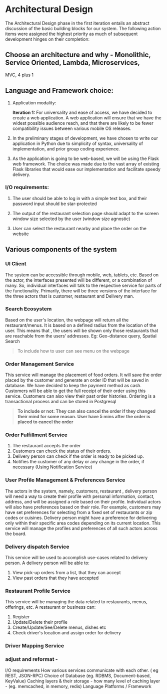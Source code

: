 # Architectural Design
The Architectural Design phase in the first iteration entails an abstract discussion of the basic building blocks for our system. 
The following action items were assigned the highest priority as much of subsequent development hinges on their completion:


## Choose an architecture and why - Monolithic, Service Oriented, Lambda, Microservices,
MVC, 4 plus 1

## Language and Framework choice:
1. Application modality:

    **Iteration 1:** For universality and ease of access, we have decided to create a web application. A web application will ensure that we have the widest possible audience reach, and that there are likely to be fewer compatibility issues between various mobile OS releases.

2. In the preliminary stages of development, we have chosen to write our application in Python due to simplicity of syntax, universality of implementation, and prior group coding experience.

3. As the application is going to be web-based, we will be using the Flask web framework. The choice was made due to the vast array of existing Flask libraries that would ease our implementation and facilitate speedy delivery.


### I/O requirements:
1. The user should be able to log in with a simple text box, and their password input should be star-protected

2. The output of the restaurant selection page should adapt to the screen window size selected by the user (window size agnostic)
    
3. User can select the restaurant nearby and place the order on the website
## Various components of the system

### UI Client 
The system can be accessible through mobile, web, tablets, etc. Based on the actor, the interfaces presented will be different, or a combination of many. So, individual interfaces will talk to the respective service for parts of the functionality. Primarily, there will be three versions of the interface for the three actors that is customer, restaurant and Delivery man.

### Search Ecosystem
Based on the user's location, the webpage will return all the restaurant/menus. It is based on a defined radius from the location of the user. This means that , the users will be shown only those restaurants that are reachable from the users’ addresses. Eg: Geo-distance query, Spatial Search
> To include how to user can see menu on the webpage

### **Order Management Service**
This service will manage the placement of food orders. It will save the order placed by the customer and generate an order ID that will be saved in database. We have decided to keep the payment method as cash. Customers will be able to get the full receipt of their order using this service. Customers can also view their past order histories. Ordering is a transactional process and can be stored in Postgresql
>**To include or not: They can also cancel the order if they changed their mind for some reason. User have 5 mins after the order is placed to cancel the order**

### Order Fulfillment Service
1. The restaurant accepts the order 
2. Customers can check the status of their orders.
3. Delivery person can check if the order is ready to be picked up.
4. Notifies the customer of any delay or any change in the order, if necessary (Using Notification Service)

### User Profile Management & Preferences Service
The actors in the system, namely, customers, restaurant , delivery person will need a way to create their profile with personal information, contact, address, and will be assigned a role based on their profile. Individual actors will also have preferences based on their role. For example, customers may have set preferences for selecting from a fixed set of restaurants or zip codes or cuisines. Delivery person might have a preference for delivering only within their specific area codes depending on its current location. This service will manage the profiles and preferences of all such actors across the board.

### Delivery dispatch Service
This service will be used to accomplish use-cases related to delivery person. A delivery person will be able to:
1. View pick-up orders from a list, that they can accept
2. View past orders that they have accepted

### Restaurant Profile Service
This service will be managing the data related to restaurants, menus, offerings, etc. A restaurant or business can:
1. Register
2. Update/Delete their profile
3. Create/Update/See/Delete menus, dishes etc
4. Check driver's location and assign order for delivery

### Driver Mapping Service


###  adjust and reformat -
I/O requirements
How various services communicate with each other. ( eg  REST, JSON-RPC)
Choice of Database (eg. RDBMS, Document-based, KeyValue)
Caching layers & their storage - how many level of caching layer -  (eg.  memcached, in memory, redis)
Language Platforms / Framework

